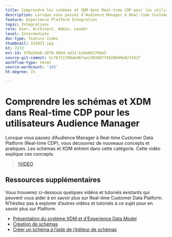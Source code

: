 ```yaml
---
title: Comprendre les schémas et XDM dans Real-time CDP pour les utilisateurs Audience Manager
description: Lorsque vous passez d’Audience Manager à Real-time Customer Data Platform (Real-time CDP), vous découvrez de nouveaux concepts et pratiques. Les schémas et XDM entrent dans cette catégorie. Cette vidéo explique ces concepts.
feature: Experience Platform Integration
topic: Integrations
role: User, Architect, Admin, Leader
level: Intermediate
doc-type: feature video
thumbnail: 332023.jpg
kt: 7272
exl-id: 5f9a54e0-1078-402d-ad31-b3da06274bb3
source-git-commit: 5c76721780ab46faec503db774928649e8274327
workflow-type: tm+mt
source-wordcount: '143'
ht-degree: 1%

---
```


# Comprendre les schémas et XDM dans Real-time CDP pour les utilisateurs Audience Manager

Lorsque vous passez d’Audience Manager à Real-time Customer Data Platform (Real-time CDP), vous découvrez de nouveaux concepts et pratiques. Les schémas et XDM entrent dans cette catégorie. Cette vidéo explique ces concepts.

>[!VIDEO](https://video.tv.adobe.com/v/3410354/?quality=12&learn=on&captions=fre_fr)

## Ressources supplémentaires

Vous trouverez ci-dessous quelques vidéos et tutoriels existants qui peuvent vous aider à en savoir plus sur Real-time Customer Data Platform. N’hésitez pas à explorer d’autres vidéos et tutoriels à ce sujet pour en savoir plus sur Platform.

* [Présentation du système XDM et d’Experience Data Model](https://experienceleague.adobe.com/docs/platform-learn/tutorials/schemas/understanding-the-xdm-system-and-experience-data-model.html?lang=fr)
* [Création de schémas](https://experienceleague.adobe.com/docs/platform-learn/tutorials/schemas/create-your-first-schema-with-out-of-the-box-components.html?lang=fr)
* [Créer un schéma à l’aide de l’éditeur de schémas](https://experienceleague.adobe.com/docs/experience-platform/xdm/tutorials/create-schema-ui.html?lang=fr#getting-started)

